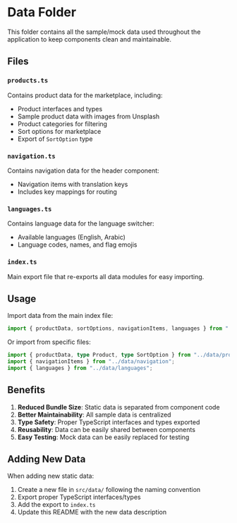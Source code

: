 # Data Folder

This folder contains all the sample/mock data used throughout the application to keep components clean and maintainable.

## Files

### `products.ts`

Contains product data for the marketplace, including:

- Product interfaces and types
- Sample product data with images from Unsplash
- Product categories for filtering
- Sort options for marketplace
- Export of `SortOption` type

### `navigation.ts`

Contains navigation data for the header component:

- Navigation items with translation keys
- Includes key mappings for routing

### `languages.ts`

Contains language data for the language switcher:

- Available languages (English, Arabic)
- Language codes, names, and flag emojis

### `index.ts`

Main export file that re-exports all data modules for easy importing.

## Usage

Import data from the main index file:

```typescript
import { productData, sortOptions, navigationItems, languages } from "../data";
```

Or import from specific files:

```typescript
import { productData, type Product, type SortOption } from "../data/products";
import { navigationItems } from "../data/navigation";
import { languages } from "../data/languages";
```

## Benefits

1. **Reduced Bundle Size**: Static data is separated from component code
2. **Better Maintainability**: All sample data is centralized
3. **Type Safety**: Proper TypeScript interfaces and types exported
4. **Reusability**: Data can be easily shared between components
5. **Easy Testing**: Mock data can be easily replaced for testing

## Adding New Data

When adding new static data:

1. Create a new file in `src/data/` following the naming convention
2. Export proper TypeScript interfaces/types
3. Add the export to `index.ts`
4. Update this README with the new data description
